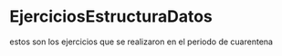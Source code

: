 # EjerciciosEstructuraDatos
estos son los ejercicios que se realizaron en el periodo de cuarentena 
